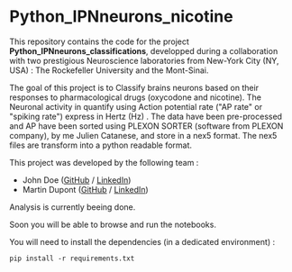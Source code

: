 # Python_IPNneurons_nicotine

This repository contains the code for the project **Python_IPNneurons_classifications**, developped during a collaboration with 
two prestigious Neuroscience laboratories from New-York City (NY, USA) : The Rockefeller University and the Mont-Sinai.   

The goal of this project is to Classify brains neurons based on their responses to pharmacological drugs (oxycodone and nicotine). 
The Neuronal activity in quantify using Action potential rate ("AP rate" or "spiking rate") express in Hertz (Hz) . 
The data have been pre-processed and AP have been sorted using PLEXON SORTER (software from PLEXON company), by me Julien Catanese, and store in a nex5 format. 
The nex5 files are transform into a python readable format. 

This project was developed by the following team :

- John Doe ([GitHub](https://github.com/) / [LinkedIn](http://linkedin.com/))
- Martin Dupont ([GitHub](https://github.com/) / [LinkedIn](http://linkedin.com/))


Analysis is currently beeing done. 

Soon you will be able to browse and run the notebooks. 

You will need to install the dependencies (in a dedicated environment) :

```
pip install -r requirements.txt
```
